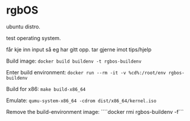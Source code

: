 # rgbOS
ubuntu distro.


test operating system.

får kje inn input så eg har gitt opp. tar gjerne imot tips/hjelp

Build image:
```docker build buildenv -t rgbos-buildenv```

Enter build environment:
```docker run --rm -it -v %cd%:/root/env rgbos-buildenv```

Build for x86:
```make build-x86_64```

Emulate:
```qumu-system-x86_64 -cdrom dist/x86_64/kernel.iso```

Remove the build-environment image:
````docker rmi rgbos-buildenv -f```